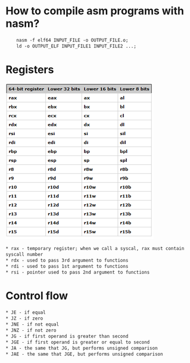 # How to compile asm programs with nasm?

```
    nasm -f elf64 INPUT_FILE -o OUTPUT_FILE.o;
    ld -o OUTPUT_ELF INPUT_FILE1 INPUT_FILE2 ...;
```

# Registers

![Register](/help/registers.png)

    * rax - temporary register; when we call a syscal, rax must contain syscall number
    * rdx - used to pass 3rd argument to functions
    * rdi - used to pass 1st argument to functions
    * rsi - pointer used to pass 2nd argument to functions


# Control flow
    * JE - if equal
    * JZ - if zero
    * JNE - if not equal
    * JNZ - if not zero
    * JG - if first operand is greater than second
    * JGE - if first operand is greater or equal to second
    * JA - the same that JG, but performs unsigned comparison
    * JAE - the same that JGE, but performs unsigned comparison
